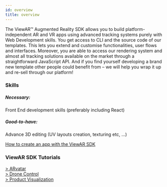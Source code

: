 ```yaml
---
id: overview
title: overview
---
```


The ViewAR™ Augmented Reality SDK allows you to build platform-independent AR and VR apps using advanced tracking systems purely with Web Development skills. You get access to CLI and the source code of our templates. This lets you extend and customise functionalities, user flows and interfaces. Moreover, you are able to access our rendering system and almost all tracking solutions available on the market through a straightforward JavaScript API. And if you find yourself developing a brand new template other people could benefit from – we will help you wrap it up and re-sell through our platform!

### Skills

##### Necessary:

Front End development skills (preferably including React)

##### Good-to-have:

Advance 3D editing (UV layouts creation, texturing etc, ...)

[How to create an app with the ViewAR SDK](https://www.viewar.com/sdk-augmented-reality-developers-resellers-agencies/)

### ViewAR SDK Tutorials

[> ARvatar](/tutorials/arvatar/arvatar-app-creation.md)<br>
[> Drone Control](tutorials/arvatar/drone.md)<br>
[> Product Visualization](/tutorials/react/create-your-first-ar-app.md)
